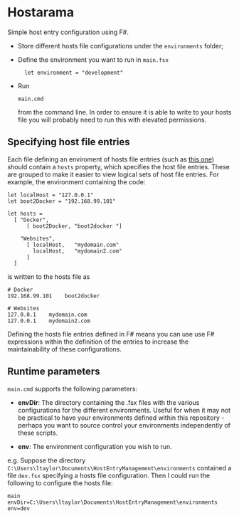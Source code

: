 Hostarama
===

Simple host entry configuration using F#.  

* Store different hosts file configurations under the `environments` folder;
* Define the environment you want to run in `main.fsx`

  ```
    let environment = "development"
  ```

* Run 
  ```
  main.cmd
  ```
  from the command line.  In order to ensure it is able to write to your hosts file you will probably need to run this with elevated permissions.


## Specifying host file entries

Each file defining an enviroment of hosts file entries (such as [this one](environments/development.fsx)) should contain a `hosts` property, which specifies the host file entries.  These are grouped to make it easier to view logical sets of host file entries.   For example, the environment containing the code:

```
let localHost = "127.0.0.1"
let boot2Docker = "192.168.99.101"

let hosts = 
  [ "Docker", 
      [ boot2Docker, "boot2docker "]

    "Websites",
      [ localHost,   "mydomain.com"
        localHost,   "mydomain2.com"
      ]
  ]
```

is written to the hosts file as 

```
# Docker
192.168.99.101    boot2docker 

# Websites
127.0.0.1    mydomain.com
127.0.0.1    mydomain2.com
```

Defining the hosts file entries defined in F# means you can use use F# expressions within the definition of the entries to increase the maintainability of these configurations.


## Runtime parameters

 `main.cmd` supports the following parameters:

* __envDir__: The directory containing the .fsx files with the various configurations for the different environments.  Useful for when it may not be practical to have your environments defined within this repository - perhaps you want to source control your environments independently of these scripts.

* __env__: The environment configuration you wish to run.

e.g. Suppose the directory `C:\Users\ltaylor\Documents\HostEntryManagement\environments` contained a file `dev.fsx` specifying a hosts file configuration.  Then I could run the following to configure the hosts file:

```
main envDir=C:\Users\ltaylor\Documents\HostEntryManagement\environments env=dev
```
